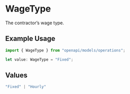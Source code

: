 # WageType

The contractor’s wage type.


## Example Usage

```typescript
import { WageType } from "openapi/models/operations";

let value: WageType = "Fixed";
```

## Values

```typescript
"Fixed" | "Hourly"
```